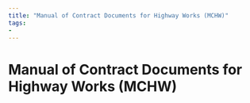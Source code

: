 ```yaml
---
title: "Manual of Contract Documents for Highway Works (MCHW)"
tags: 
- 
---
```

# Manual of Contract Documents for Highway Works (MCHW)

